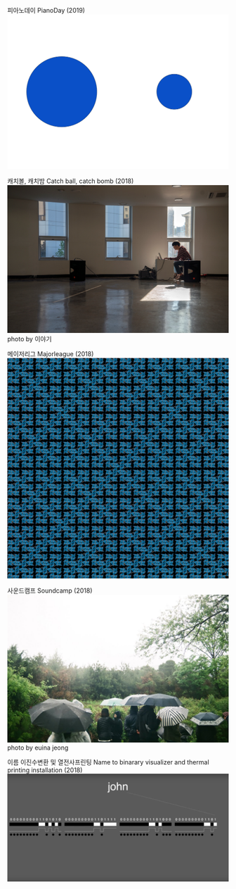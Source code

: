 <!-- <link rel="stylesheet" type="text/css" href="style.css"/> -->
피아노데이 PianoDay (2019)    
[<img src="img/pianoday_0.png">](posts/post_pianoday2019.md)


캐치볼, 캐치밤 Catch ball, catch bomb (2018)    
[<img src="img/cbcb_main.jpg">](posts/post_cbcb.md)
<span style="text-align: right;">photo by 이야기</span>  
  
  
메이저리그 Majorleague (2018)
[<img src="img/majorleague_main.png">](posts/post_majorleague.md)  


사운드캠프 Soundcamp (2018)
[<img src="img/soundcamp2018_main.jpg">](posts/post_soundcamp2018.md)
<span style="text-align: right;">photo by euina jeong</span>  


이름 이진수변환 및 열전사프린팅 Name to binarary visualizer and thermal printing installation (2018)  
[<img src="img/n2b_main.png">](posts/post_n2b.md)  
